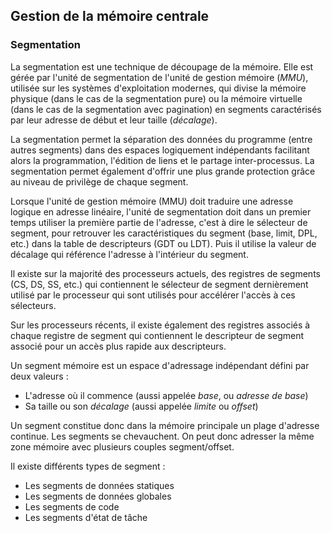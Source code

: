 ## Gestion de la mémoire centrale

### Segmentation

La segmentation est une technique de découpage de la mémoire. Elle est gérée par l'unité de
segmentation de l'unité de gestion mémoire (*MMU*), utilisée sur les systèmes d'exploitation
modernes, qui divise la mémoire physique (dans le cas de la segmentation pure) ou la mémoire
virtuelle (dans le cas de la segmentation avec pagination) en segments caractérisés par leur adresse
de début et leur taille (*décalage*).

La segmentation permet la séparation des données du programme (entre autres segments) dans des
espaces logiquement indépendants facilitant alors la programmation, l'édition de liens et le partage
inter-processus. La segmentation permet également d'offrir une plus grande protection grâce au
niveau de privilège de chaque segment.

Lorsque l'unité de gestion mémoire (MMU) doit traduire une adresse logique en adresse linéaire,
l'unité de segmentation doit dans un premier temps utiliser la première partie de l'adresse, c'est à
dire le sélecteur de segment, pour retrouver les caractéristiques du segment (base, limit, DPL,
etc.) dans la table de descripteurs (GDT ou LDT). Puis il utilise la valeur de décalage qui
référence l'adresse à l'intérieur du segment.

Il existe sur la majorité des processeurs actuels, des registres de segments (CS, DS, SS, etc.) qui
contiennent le sélecteur de segment dernièrement utilisé par le processeur qui sont utilisés pour
accélérer l'accès à ces sélecteurs.

Sur les processeurs récents, il existe également des registres associés à chaque registre de segment
qui contiennent le descripteur de segment associé pour un accès plus rapide aux descripteurs.

Un segment mémoire est un espace d'adressage indépendant défini par deux valeurs :

* L'adresse où il commence (aussi appelée *base*, ou *adresse de base*)
* Sa taille ou son *décalage* (aussi appelée *limite* ou *offset*)

Un segment constitue donc dans la mémoire principale un plage d'adresse continue. Les segments se
chevauchent. On peut donc adresser la même zone mémoire avec plusieurs couples segment/offset.

Il existe différents types de segment :

* Les segments de données statiques
* Les segments de données globales
* Les segments de code
* Les segments d'état de tâche
